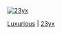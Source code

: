 [<img align="center" alt="23yx" src="https://media.discordapp.net/attachments/1285033718028697776/1300588415171166309/bannerrrr_novo.png?ex=67405e19&is=673f0c99&hm=811f15bf99e8efffc597d30587b832e2c7a851574d358112e100fa79442ad841&=&format=webp&quality=lossless&width=1440&height=560" />][website]
<a href="https://www.github.com/23yx" target="_blank" rel="noreferrer">
<p><a href="https://luxurious.cc";  target="website">Luxurious</a> | <a href="https://https://discordapp.com/users/852620708743086100";  target="discord">23yx</a></p>
</div>

[website]: https://luxurious.cc/
